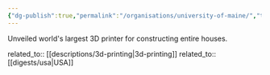 ```yaml
---
{"dg-publish":true,"permalink":"/organisations/university-of-maine/","title":"University of Maine"}
---
```



Unveiled world's largest 3D printer for constructing entire houses.

related_to:: [[descriptions/3d-printing\|3d-printing]]
related_to:: [[digests/usa\|USA]]
